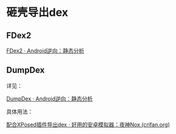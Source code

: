 # 砸壳导出dex

## FDex2

[FDex2 · Android逆向：静态分析](https://book.crifan.org/books/android_re_static_analysis/website/by_file_type/for_dex/crack_export_dex/crack_tool/fdex2/)

## DumpDex

详见：

[DumpDex · Android逆向：静态分析](https://book.crifan.org/books/android_re_static_analysis/website/by_file_type/for_dex/crack_export_dex/crack_tool/dumpdex.html)

具体用法：

[配合XPosed插件导出dex · 好用的安卓模拟器：夜神Nox (crifan.org)](https://book.crifan.org/books/good_android_emulator_nox/website/usage/mac/xposed_plugin_export_dex.html)
